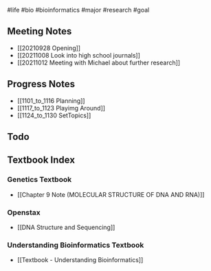 #life #bio #bioinformatics #major #research #goal 

## Meeting Notes
- [[20210928 Opening]]
- [[20211008 Look into high school journals]]
- [[20211012 Meeting with Michael about further research]]


## Progress Notes
- [[1101_to_1116 Planning]]
- [[1117_to_1123 Playimg Around]]
- [[1124_to_1130 SetTopics]]

## Todo

## Textbook Index
### Genetics Textbook
- [[Chapter 9 Note (MOLECULAR STRUCTURE OF DNA AND RNA)]]
### Openstax 
- [[DNA Structure and Sequencing]]

### Understanding Bioinformatics Textbook
- [[Textbook - Understanding Bioinformatics]]



